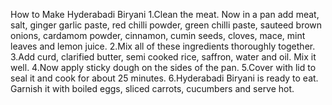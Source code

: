 How to Make Hyderabadi Biryani
1.Clean the meat. Now in a pan add meat, salt, ginger garlic paste, red chilli powder, green chilli paste, sauteed brown onions, cardamom powder, cinnamon, cumin seeds, cloves, mace, mint leaves and lemon juice.
2.Mix all of these ingredients thoroughly together.
3.Add curd, clarified butter, semi cooked rice, saffron, water and oil. Mix it well.
4.Now apply sticky dough on the sides of the pan.
5.Cover with lid to seal it and cook for about 25 minutes.
6.Hyderabadi Biryani is ready to eat. Garnish it with boiled eggs, sliced carrots, cucumbers and serve hot.